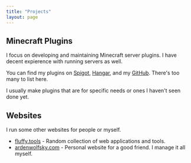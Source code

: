 ```yaml
---
title: "Projects"
layout: page
---
```

<div id="art-description">
    <h2 id="subtitle">Minecraft Plugins</h2>
    <p>I focus on developing and maintaining Minecraft server plugins. I have decent expierence with running servers as well.</p>
    <p>You can find my plugins on <a href="https://www.spigotmc.org/resources/authors/hyperdefined.599050/">Spigot</a>, <a href="https://hangar.papermc.io/hyperdefined">Hangar</a>, and my <a href="https://github.com/hyperdefined?tab=repositories">GitHub</a>. There's too many to list here.</p>
    <p>I usually make plugins that are for specific needs or ones I haven't seen done yet.</p>
    <h2 id="subtitle">Websites</h2>
    <p>I run some other websites for people or myself.</p>
    <ul class="proper-list">
        <li><a href="https://fluffy.tools">fluffy.tools</a> - Random collection of web applications and tools.</li>
        <li><a href="https://ardenwolfsky.com">ardenwolfsky.com</a> - Personal website for a good friend. I manage it all myself.</li>
    </ul>    
</div>